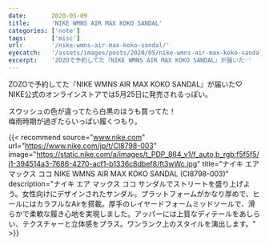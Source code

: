 ```yaml
---
date:       2020-05-09
title:      'NIKE WMNS AIR MAX KOKO SANDAL'
categories: ['note']
tags:       ['misc']
url:        '/nike-wmns-air-max-koko-sandal/'
eyecatch:   '/assets/images/posts/2020/05/nike-wmns-air-max-koko-sandal/eyecatch.jpg'
excerpt:    'ZOZOで予約してた『NIKE WMNS AIR MAX KOKO SANDAL』が届いた♡'
---
```


ZOZOで予約してた『NIKE WMNS AIR MAX KOKO SANDAL』が届いた♡  
NIKE公式のオンラインストアでは5月25日に発売されるっぽい。

スウッシュの色が違ってたら白黒のほうも買ってた！  
梅雨時期が過ぎたらいっぱい履くつもり。

{{< recommend source="www.nike.com" url="https://www.nike.com/jp/t/CI8798-003" image="https://static.nike.com/a/images/t_PDP_864_v1/f_auto,b_rgb:f5f5f5/i1-394514a3-7686-4270-acf1-b1336c8dbef8/ft3wWc.jpg" title="ナイキ エア マックス ココ NIKE WMNS AIR MAX KOKO SANDAL (CI8798-003)" description="ナイキ エア マックス ココ サンダルでストリートを盛り上げよう。女性向けにデザインされたサンダル。プラットフォームがかなり厚めで、ヒールにはカラフルなAirを搭載。厚手のレイヤードフォームミッドソールで、滑らかで柔軟な履き心地を実現しました。アッパーには上質なディテールをあしらい、テクスチャーと立体感をプラス。ワンランク上のスタイルを演出します。" >}}
